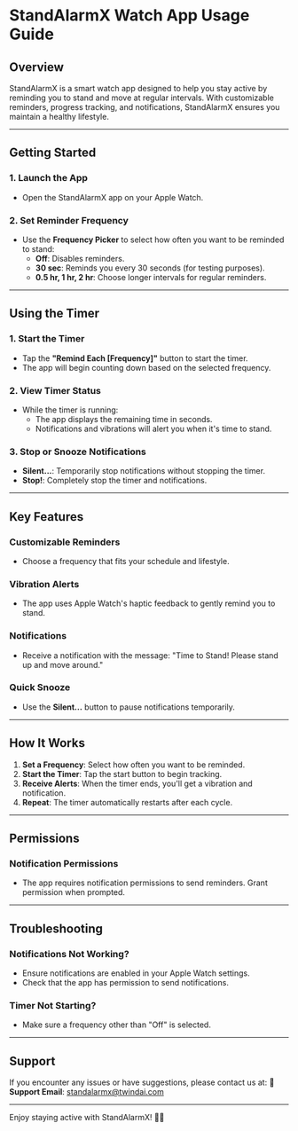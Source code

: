 # StandAlarmX Watch App Usage Guide

## Overview
StandAlarmX is a smart watch app designed to help you stay active by reminding you to stand and move at regular intervals. With customizable reminders, progress tracking, and notifications, StandAlarmX ensures you maintain a healthy lifestyle.

---

## Getting Started

### 1. Launch the App
- Open the StandAlarmX app on your Apple Watch.

### 2. Set Reminder Frequency
- Use the **Frequency Picker** to select how often you want to be reminded to stand:
  - **Off**: Disables reminders.
  - **30 sec**: Reminds you every 30 seconds (for testing purposes).
  - **0.5 hr, 1 hr, 2 hr**: Choose longer intervals for regular reminders.

---

## Using the Timer

### 1. Start the Timer
- Tap the **"Remind Each [Frequency]"** button to start the timer.
- The app will begin counting down based on the selected frequency.

### 2. View Timer Status
- While the timer is running:
  - The app displays the remaining time in seconds.
  - Notifications and vibrations will alert you when it's time to stand.

### 3. Stop or Snooze Notifications
- **Silent...**: Temporarily stop notifications without stopping the timer.
- **Stop!**: Completely stop the timer and notifications.

---

## Key Features

### Customizable Reminders
- Choose a frequency that fits your schedule and lifestyle.

### Vibration Alerts
- The app uses Apple Watch's haptic feedback to gently remind you to stand.

### Notifications
- Receive a notification with the message: "Time to Stand! Please stand up and move around."

### Quick Snooze
- Use the **Silent...** button to pause notifications temporarily.

---

## How It Works

1. **Set a Frequency**: Select how often you want to be reminded.
2. **Start the Timer**: Tap the start button to begin tracking.
3. **Receive Alerts**: When the timer ends, you'll get a vibration and notification.
4. **Repeat**: The timer automatically restarts after each cycle.

---

## Permissions

### Notification Permissions
- The app requires notification permissions to send reminders. Grant permission when prompted.

---

## Troubleshooting

### Notifications Not Working?
- Ensure notifications are enabled in your Apple Watch settings.
- Check that the app has permission to send notifications.

### Timer Not Starting?
- Make sure a frequency other than "Off" is selected.

---

## Support
If you encounter any issues or have suggestions, please contact us at:
📩 **Support Email**: [standalarmx@twindai.com](mailto:standalarmx@twindai.com)

---

Enjoy staying active with StandAlarmX! 🚶‍♂️